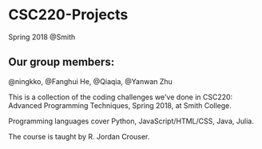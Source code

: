 # CSC220-Projects
Spring 2018 @Smith

## Our group members:
@ningkko, @Fanghui He, @Qiaqia, @Yanwan Zhu

This is a collection of the coding challenges we've done in CSC220: Advanced Programming Techniques, Spring 2018, at Smith College.

Programming languages cover Python, JavaScript/HTML/CSS, Java, Julia.

The course is taught by R. Jordan Crouser.

